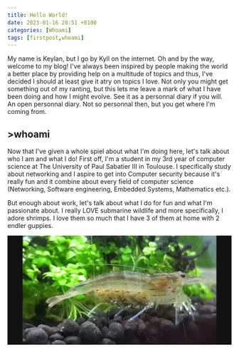 ```yaml
---
title: Hello World!
date: 2023-01-16 20:51 +0100
categories: [Whoami]
tags: [firstpost,whoami]
---
```



My name is Keylan, but I go by Kyll on the internet. Oh and by the way, welcome to my blog! I've always been inspired by people making the world a better place by providing help on a multitude of topics and thus, I've decided I should at least give it  atry on topics I love. Not only you might get something out of my ranting, but this lets me leave a mark of what I have been doing and how I might evolve. See it as a personnal diary if you will. An open personnal diary. Not so personnal then, but you get where I'm coming from.

## >whoami

Now that I've given a whole spiel about what I'm doing here, let's talk about who I am and what I do! First off, I'm a student in my 3rd year of computer science at The University of Paul Sabatier III in Toulouse. I specifically study about networking and I aspire to get into Computer security because it's really fun and it combine about every field of computer science (Networking, Software engineering, Embedded Systems, Mathematics etc.). 

But enough about work, let's talk about what I do for fun and what I'm passionate about. I really LOVE submarine wildlife and more specifically, I adore shrimps. I love them so much that I have 3 of them at home with 2 endler guppies.

<img src="/assets/images/Shrimp1.png" alt="A piture of one of my shrimp. This one is named kitty cat" style="float: left; margin-right: 10px;" width="600"/>